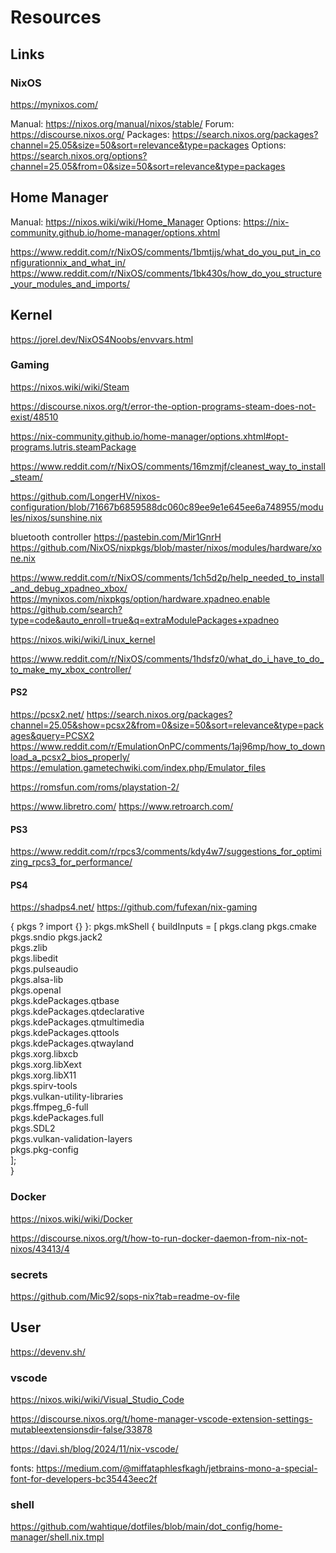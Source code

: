 # Resources

## Links

### NixOS

https://mynixos.com/

Manual: https://nixos.org/manual/nixos/stable/
Forum: https://discourse.nixos.org/
Packages: https://search.nixos.org/packages?channel=25.05&size=50&sort=relevance&type=packages
Options: https://search.nixos.org/options?channel=25.05&from=0&size=50&sort=relevance&type=packages

## Home Manager

Manual: https://nixos.wiki/wiki/Home_Manager
Options: https://nix-community.github.io/home-manager/options.xhtml

https://www.reddit.com/r/NixOS/comments/1bmtjjs/what_do_you_put_in_configurationnix_and_what_in/
https://www.reddit.com/r/NixOS/comments/1bk430s/how_do_you_structure_your_modules_and_imports/

## Kernel

https://jorel.dev/NixOS4Noobs/envvars.html

### Gaming

https://nixos.wiki/wiki/Steam

https://discourse.nixos.org/t/error-the-option-programs-steam-does-not-exist/48510

https://nix-community.github.io/home-manager/options.xhtml#opt-programs.lutris.steamPackage

https://www.reddit.com/r/NixOS/comments/16mzmjf/cleanest_way_to_install_steam/

https://github.com/LongerHV/nixos-configuration/blob/71667b6859588dc060c89ee9e1e645ee6a748955/modules/nixos/sunshine.nix

bluetooth controller
https://pastebin.com/Mir1GnrH
https://github.com/NixOS/nixpkgs/blob/master/nixos/modules/hardware/xone.nix

https://www.reddit.com/r/NixOS/comments/1ch5d2p/help_needed_to_install_and_debug_xpadneo_xbox/
https://mynixos.com/nixpkgs/option/hardware.xpadneo.enable
https://github.com/search?type=code&auto_enroll=true&q=extraModulePackages+xpadneo

https://nixos.wiki/wiki/Linux_kernel

https://www.reddit.com/r/NixOS/comments/1hdsfz0/what_do_i_have_to_do_to_make_my_xbox_controller/

#### PS2

https://pcsx2.net/
https://search.nixos.org/packages?channel=25.05&show=pcsx2&from=0&size=50&sort=relevance&type=packages&query=PCSX2
https://www.reddit.com/r/EmulationOnPC/comments/1aj96mp/how_to_download_a_pcsx2_bios_properly/
https://emulation.gametechwiki.com/index.php/Emulator_files

https://romsfun.com/roms/playstation-2/

https://www.libretro.com/
https://www.retroarch.com/

#### PS3

https://www.reddit.com/r/rpcs3/comments/kdy4w7/suggestions_for_optimizing_rpcs3_for_performance/

#### PS4
https://shadps4.net/
https://github.com/fufexan/nix-gaming

{ pkgs ? import <nixpkgs> {} }:
    pkgs.mkShell {
    buildInputs = [
    pkgs.clang
    pkgs.cmake
    pkgs.sndio
    pkgs.jack2    
    pkgs.zlib    
    pkgs.libedit    
    pkgs.pulseaudio    
    pkgs.alsa-lib    
    pkgs.openal    
    pkgs.kdePackages.qtbase    
    pkgs.kdePackages.qtdeclarative    
    pkgs.kdePackages.qtmultimedia    
    pkgs.kdePackages.qttools    
    pkgs.kdePackages.qtwayland    
    pkgs.xorg.libxcb    
    pkgs.xorg.libXext    
    pkgs.xorg.libX11    
    pkgs.spirv-tools    
    pkgs.vulkan-utility-libraries    
    pkgs.ffmpeg_6-full    
    pkgs.kdePackages.full    
    pkgs.SDL2    
    pkgs.vulkan-validation-layers    
    pkgs.pkg-config    
    ];   
    }

### Docker

https://nixos.wiki/wiki/Docker

https://discourse.nixos.org/t/how-to-run-docker-daemon-from-nix-not-nixos/43413/4

### secrets

https://github.com/Mic92/sops-nix?tab=readme-ov-file

## User

https://devenv.sh/

### vscode 
https://nixos.wiki/wiki/Visual_Studio_Code

https://discourse.nixos.org/t/home-manager-vscode-extension-settings-mutableextensionsdir-false/33878

https://davi.sh/blog/2024/11/nix-vscode/

fonts: https://medium.com/@miffataphlesfkagh/jetbrains-mono-a-special-font-for-developers-bc35443eec2f

### shell
https://github.com/wahtique/dotfiles/blob/main/dot_config/home-manager/shell.nix.tmpl